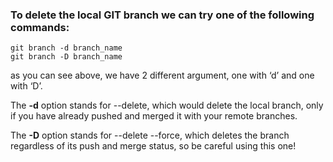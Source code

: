 ### To delete the local GIT branch we can try one of the following commands:

```
git branch -d branch_name
git branch -D branch_name
```

as you can see above, we have 2 different argument, one with ‘d’ and one with ‘D’.

The **-d** option stands for --delete, which would delete the local branch, only if you have already pushed and merged it with your remote branches.

The **-D** option stands for --delete --force, which deletes the branch regardless of its push and merge status, so be careful using this one!
